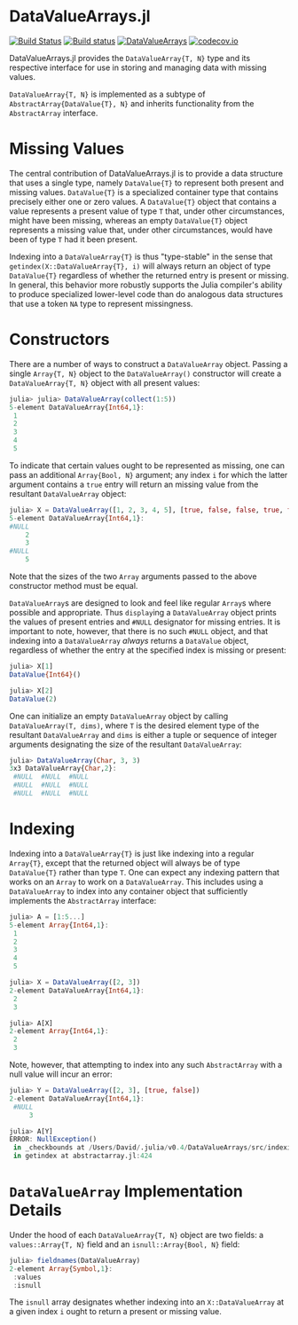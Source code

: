 
DataValueArrays.jl
=================
[![Build Status](https://travis-ci.org/davidanthoff/DataValueArrays.jl.svg?branch=master)](https://travis-ci.org/davidanthoff/DataValueArrays.jl)
[![Build status](https://ci.appveyor.com/api/projects/status/hspknlh93ma48ixr/branch/master?svg=true)](https://ci.appveyor.com/project/davidanthoff/datavaluearrays-jl/branch/master)
[![DataValueArrays](http://pkg.julialang.org/badges/DataValueArrays_0.6.svg)](http://pkg.julialang.org/?pkg=DataValueArrays)
[![codecov.io](http://codecov.io/github/davidanthoff/DataValueArrays.jl/coverage.svg?branch=master)](http://codecov.io/github/davidanthoff/DataValueArrays.jl?branch=master)

DataValueArrays.jl provides the `DataValueArray{T, N}` type and its respective interface for use in storing and managing data with missing values.

`DataValueArray{T, N}` is implemented as a subtype of `AbstractArray{DataValue{T}, N}` and inherits functionality from the `AbstractArray` interface.

Missing Values
==============
The central contribution of DataValueArrays.jl is to provide a data structure that uses a single type, namely `DataValue{T}` to represent both present and missing values. `DataValue{T}` is a specialized container type that contains precisely either one or zero values. A `DataValue{T}` object that contains a value represents a present value of type `T` that, under other circumstances, might have been missing, whereas an empty `DataValue{T}` object represents a missing value that, under other circumstances, would have been of type `T` had it been present.

Indexing into a `DataValueArray{T}` is thus "type-stable" in the sense that `getindex(X::DataValueArray{T}, i)` will always return an object of type `DataValue{T}` regardless of whether the returned entry is present or missing. In general, this behavior more robustly supports the Julia compiler's ability to produce specialized lower-level code than do analogous data structures that use a token `NA` type to represent missingness.

Constructors
============
There are a number of ways to construct a `DataValueArray` object. Passing a single `Array{T, N}` object to the `DataValueArray()` constructor will create a `DataValueArray{T, N}` object with all present values:
```julia
julia> julia> DataValueArray(collect(1:5))
5-element DataValueArray{Int64,1}:
 1
 2
 3
 4
 5
 ```
 To indicate that certain values ought to be represented as missing, one can pass an additional `Array{Bool, N}` argument; any index `i` for which the latter argument contains a `true` entry will return an missing value from the resultant `DataValueArray` object:
 ```julia
julia> X = DataValueArray([1, 2, 3, 4, 5], [true, false, false, true, false])
5-element DataValueArray{Int64,1}:
 #NULL
     2
     3
 #NULL
     5
 ```
 Note that the sizes of the two `Array` arguments passed to the above constructor method must be equal.
 
 `DataValueArray`s are designed to look and feel like regular `Array`s where possible and appropriate. Thus `display`ing a `DataValueArray` object prints the values of present entries and `#NULL` designator for missing entries. It is important to note, however, that there is no such `#NULL` object, and that indexing into a `DataValueArray` *always* returns a `DataValue` object, regardless of whether the entry at the specified index is missing or present:

```julia
julia> X[1]
DataValue{Int64}()

julia> X[2]
DataValue(2)
```

One can initialize an empty `DataValueArray` object by calling `DataValueArray(T, dims)`, where `T` is the desired element type of the resultant `DataValueArray` and `dims` is either a tuple or sequence of integer arguments designating the size of the resultant `DataValueArray`:

```julia
julia> DataValueArray(Char, 3, 3)
3x3 DataValueArray{Char,2}:
 #NULL  #NULL  #NULL
 #NULL  #NULL  #NULL
 #NULL  #NULL  #NULL
 ```

Indexing
========
Indexing into a `DataValueArray{T}` is just like indexing into a regular `Array{T}`, except that the returned object will always be of type `DataValue{T}` rather than type `T`. One can expect any indexing pattern that works on an `Array` to work on a `DataValueArray`. This includes using a `DataValueArray` to index into any container object that sufficiently implements the `AbstractArray` interface:
```julia
julia> A = [1:5...]
5-element Array{Int64,1}:
 1
 2
 3
 4
 5

julia> X = DataValueArray([2, 3])
2-element DataValueArray{Int64,1}:
 2
 3

julia> A[X]
2-element Array{Int64,1}:
 2
 3
 ```
 Note, however, that attempting to index into any such `AbstractArray` with a null value will incur an error:
```julia
julia> Y = DataValueArray([2, 3], [true, false])
2-element DataValueArray{Int64,1}:
 #NULL
     3      

julia> A[Y]
ERROR: NullException()
 in _checkbounds at /Users/David/.julia/v0.4/DataValueArrays/src/indexing.jl:73
 in getindex at abstractarray.jl:424
 ```

`DataValueArray` Implementation Details
======================
Under the hood of each `DataValueArray{T, N}` object are two fields: a `values::Array{T, N}` field and an `isnull::Array{Bool, N}` field:
```julia
julia> fieldnames(DataValueArray)
2-element Array{Symbol,1}:
 :values
 :isnull
 ```
The `isnull` array designates whether indexing into an `X::DataValueArray` at a given index `i` ought to return a present or missing value.
